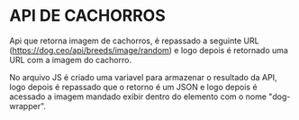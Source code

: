 # API DE CACHORROS 

Api que retorna imagem de cachorros, é repassado a seguinte URL (https://dog.ceo/api/breeds/image/random) e logo depois é retornado uma URL com a imagem do cachorro. 

No arquivo JS é criado uma variavel para armazenar o resultado da API, logo depois é repassado que o retorno é um JSON e logo depois é acessado a imagem mandado exibir dentro do elemento com o nome "dog-wrapper".
